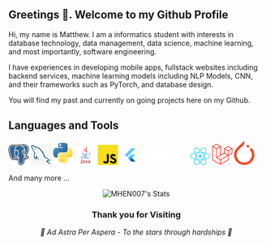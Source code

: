 ## Greetings 👋. Welcome to my Github Profile
Hi, my name is Matthew. I am a informatics student with interests in database technology, data management, data science, machine learning, and most importantly, software engineering.

I have experiences in developing mobile apps, fullstack websites including backend services, machine learning models including NLP Models, CNN, and their frameworks such as PyTorch, and database design.

You will find my past and currently on going projects here on my Github.

## Languages and Tools
<img src="./assets/postgresql.png" width=40> <img src="./assets/mysql.jpg" width=40>
<img src="./assets/python.png" width=40>
<img src="./assets/java.svg" width=40>
<img src="./assets/javascript.png" width=40>
<img src="./assets/flutter.svg" width=40>
<img src="./assets/go.svg" width=90>
<img src="./assets/react.png" width=40>
<img src="./assets/laravel.png" width=40>
<img src="./assets/pytorch.png" width=40>

And many more ...
<div align="center">

![MHEN007's Stats](https://github-readme-stats.vercel.app/api?username=MHEN007&theme=vue-dark&show_icons=true&hide_border=true&count_private=true)

<h3>Thank you for Visiting</h3>

<i> 🌠 Ad Astra Per Aspera - To the stars through hardships  🌠</i>

</div>
